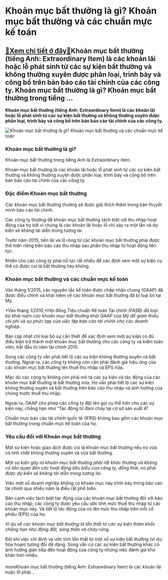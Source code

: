 Khoản mục bất thường là gì? Khoản mục bất thường và các chuẩn mực kế toán
=========================================================================

[:gift:Xem chi tiết ở đây:gift:](https://hddtvn.com/khoan-muc-bat-thuong-la-gi-khoan-muc-bat-thuong-va-cac-chuan-muc-ke-toan/)Khoản mục bất thường (tiếng Anh: Extraordinary Item) là các khoản lãi hoặc lỗ phát sinh từ các sự kiện bất thường và không thường xuyên được phân loại, trình bày và công bố trên bản báo cáo tài chính của các công ty. Khoản mục bất thường là gì? Khoản mục bất thường trong tiếng …
----------------------------------------------------------------------------------------------------------------------------------------------------------------------------------------------------------------------------------------------------------------------------------------

**Khoản mục bất thường (tiếng Anh: Extraordinary Item) là các khoản lãi hoặc lỗ phát sinh từ các sự kiện bất thường và không thường xuyên được phân loại, trình bày và công bố trên bản báo cáo tài chính của các công ty.**


![Khoản mục bất thường là gì? Khoản mục bất thường và các chuẩn mực kế toán](https://hddtvn.com/wp-content/uploads/2021/01/freelancer-working-laptop-with-mock-up_23-2148562490.jpg)


### **Khoản mục bất thường là gì?**


Khoản mục bất thường trong tiếng Anh là Extraordinary Item.


Khoản mục bất thường là các khoản lãi hoặc lỗ phát sinh từ các sự kiện bất thường và không thường xuyên được phân loại, trình bày và công bố trên bản báo cáo tài chính của các công ty.


### **Đặc điểm Khoản mục bất thường**


Các khoản mục bất thường thường sẽ được giải thích thêm trong bản thuyết minh báo cáo tài chính.


Các công ty thường để khoản mục bất thường tách biệt với thu nhập hoạt động của họ bởi vì chúng là các khoản lãi hoặc lỗ chỉ xảy ra một lần và dự kiến sẽ không tái diễn trong tương lai.


Trước năm 2015, tiền lãi và lỗ ròng từ các khoản mục bất thường phải được thể hiện riêng trên báo cáo thu nhập sau phần thu nhập từ hoạt động liên tục.


Khiến cho các công ty phải nỗ lực rất nhiều để xác định xem một sự kiện cụ thể có được coi là bất thường hay không.


### **Khoản mục bất thường và các chuẩn mực kế toán**


Vào tháng 1/2015, các nguyên tắc kế toán được chấp nhận chung (GAAP) đã được điều chỉnh và khái niệm về các khoản mục bất thường đã bị loại bỏ tại Mỹ.


*Vào tháng 1/2015,*Hội đồng Tiêu chuẩn Kế toán Tài chính *(FASB) đã loại bỏ khái niệm các khoản mục bất thường khỏi GAAP của Mỹ để giảm thiểu chi phí và sự phức tạp của việc lập báo cáo tài chính cho các doanh nghiệp.*


Bản cập nhật chỉ loại bỏ sự cần thiết để xác định xem một sự kiện có đủ điều kiện trở thành một khoản mục bất thường cho các công ty và kiểm toán viên, bắt đầu từ năm tài chính 2015.


Song các công ty vẫn phải tiết lộ các sự kiện không thường xuyên và bất thường. Ngoài ra, các công ty không còn cần phải đánh giá hiệu ứng của các khoản mục bất thường lên thuế thu nhập và EPS nữa.


Mặc dù các công ty không còn phải mô tả các sự kiện và tác động của các khoản mục bất thường là bất thường nữa. Họ vẫn phải tiết lộ các sự kiện không thường xuyên và bất thường trên báo cáo thu nhập và ảnh hưởng của chúng trước thuế thu nhập.


Ngoài ra, GAAP cho phép các công ty đặt tên gọi cụ thể hơn cho các sự kiện này, chẳng hạn như “Tác động từ đám cháy tại cơ sở sản xuất A”.


Chuẩn mực báo cáo tài chính quốc tế (IFRS) không bao gồm các khoản mục bất thường trong chuẩn mực kế toán của họ.


### **Yêu cầu đối với Khoản mục bất thường**


Một sự kiện hoặc giao dịch được coi là khoản mục bất thường nếu nó vừa có tính chất không thường xuyên và vừa bất thường.


*Một sự kiện gây ra khoản mục bất thường phải rất khác thường và không có liên quan đến các hoạt động tiêu biểu của công ty, đồng thời, nó phải được dự kiến sẽ không tái diễn trong tương lai.*


Việc một số doanh nghiệp không có khoản mục này trình bày trong báo cáo tài chính qua nhiều năm là điều rất phổ biến.


Bên cạnh việc tách biệt tác động của các khoản mục bất thường đối với báo cáo thu nhập, các công ty được yêu cầu ước tính mức thuế thu nhập từ các khoản mục này. Và tiết lộ tác động của nó lên mức thu nhập trên mỗi cổ phiếu (EPS) của họ.


*Ví dụ về các khoản mục bất thường là tổn thất từ các sự kiện thảm khốc chẳng hạn như động đất, sóng thần và cháy rừng.*


Đôi khi việc chỉ định và ước tính tổn thất từ một số sự kiện bất thường (ví dụ: hỏa hoạn) tương đối dễ dàng. Song vẫn có các sự kiện bất thường khác có ảnh hưởng gián tiếp đến hoạt động của công ty nhưng việc đánh giá khó khăn hơn nhiều.


#### 


moreKhoản mục bất thường (tiếng Anh: Extraordinary Item) là các khoản lãi hoặc lỗ phát…

